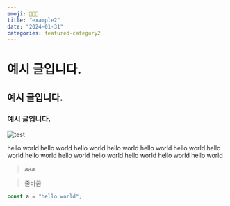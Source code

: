 ```yaml
---
emoji: 👩🏻‍💻
title: "example2"
date: "2024-01-31"
categories: featured-category2
---
```


# 예시 글입니다.
## 예시 글입니다.
### 예시 글입니다.

![test](/example2/ggg.png)

hello world hello world hello world hello world hello world hello world hello world hello world hello world hello world hello world hello world hello world 



> aaa

> 줄바꿈


```js
const a = "hello world";
```
